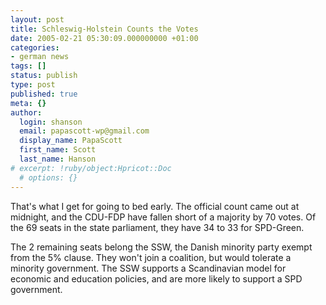 ```yaml
---
layout: post
title: Schleswig-Holstein Counts the Votes
date: 2005-02-21 05:30:09.000000000 +01:00
categories:
- german news
tags: []
status: publish
type: post
published: true
meta: {}
author:
  login: shanson
  email: papascott-wp@gmail.com
  display_name: PapaScott
  first_name: Scott
  last_name: Hanson
# excerpt: !ruby/object:Hpricot::Doc
  # options: {}
---
```

<p>That's what I get for going to bed early. The official count came out at midnight, and the CDU-FDP have fallen short of a majority by 70 votes. Of the 69 seats in the state parliament, they have 34 to 33 for SPD-Green. </p>
<p>The 2 remaining seats belong the SSW, the Danish minority party exempt from the 5% clause. They won't join a coalition, but would tolerate a minority government. The SSW supports a Scandinavian model for economic and education policies, and are more likely to support a SPD government.</p>
